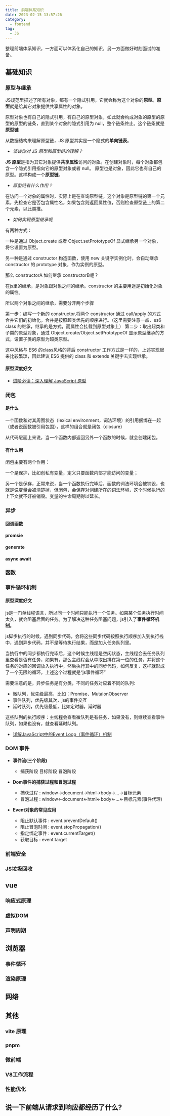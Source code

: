 ```yaml
---
title: 前端体系知识
date: 2023-02-15 13:57:26
category:
  - fontend
tag:
  - JS
---
```


整理前端体系知识，一方面可以体系化自己的知识，另一方面做好时刻面试的准备。

## 基础知识

### 原型与继承

JS规范里描述了所有对象，都有一个隐式引用，它就会称为这个对象的**原型**。**原型**就是给其它对象提供共享属性的对象。

原型对象也有自己的隐式引用，有自己的原型对象，如此就会构成对象的原型的原型的原型的链条，直到某个对象的隐式引用为 null，整个链条终止。这个链条就是**原型链**

从数据结构来理解原型链，JS 原型其实是一个隐式的**单向链表**。

- *谈谈你对 JS 原型和原型链的理解？*

**JS 原型**是指为其它对象提供**共享属性**访问的对象。在创建对象时，每个对象都包含一个隐式引用指向它的原型对象或者 null。
原型也是对象，因此它也有自己的原型。这样构成一个**原型链**。

- *原型链有什么作用？*

在访问一个对象的属性时，实际上是在查询原型链。这个对象是原型链的第一个元素，先检查它是否包含属性名，如果包含则返回属性值，否则检查原型链上的第二个元素，以此类推。

- *如何实现原型继承呢*

有两种方式：

一种是通过 Object.create 或者 Object.setPrototypeOf 显式继承另一个对象，将它设置为原型。

另一种是通过 constructor 构造函数，使用 new 关键字实例化时，会自动继承 constructor 的 prototype 对象，作为实例的原型。

那么 constructorA 如何继承 constructorB呢？

在js里的继承，是对象跟对象之间的继承。constructor 的主要用途是初始化对象的属性。

所以两个对象之间的继承，需要分开两个步骤

第一步：编写一个新的 constructor,将两个 constructor 通过 call/apply 的方式合并它们的初始化。合并是按照超类优先的顺序进行。（这里需要注意一点，es6 class 的继承，继承的是方式，而属性会挂载到原型对象上）
第二步：取出超类和子类的原型对象，通过 Object.create/Object.setPrototypeOf 显示原型继承的方式，设置子类的原型为超类原型。

这中风格与 ES6 的class风格的背后 constructor 工作方式是一样的，上述实现起来比较繁琐，因此建议 ES6 提供的 class 和 extends 关键字去实现继承。


#### 原型深度好文

- [进阶必读：深入理解 JavaScript 原型 ](https://juejin.cn/post/6901494216074100750)

### 闭包

#### 是什么

一个函数和对其周围状态（lexical environment，词法环境）的引用捆绑在一起（或者说函数被引用包围），这样的组合就是闭包（closure）

从代码层面上来说，当一个函数内部返回另外一个函数的时候，就会创建闭包。

#### 有什么用

闭包主要有两个作用：

一个是保护，比如创私有变量，定义只要函数内部才能访问的变量；

另一个是保存，正常来说，当一个函数执行完毕后，函数的词法环境会被销毁，也就是说变量会被清楚掉，但闭包，会保存对创建所在的词法环境，这个时候执行的上下文就不好被销毁。变量的生命周期得以延长。

### 异步
#### 回调函数
#### promsie
#### generate
#### async await
### 函数

### 事件循环机制

#### 原型深度好文

js是一门单线程语言，所以同一个时间只能执行一个任务。如果某个任务执行时间太久，就会阻塞后面的任务。为了解决这种任务阻塞问题，js引入了**事件循环机制**。

js脚步执行的时候，遇到同步代码，会将这些同步代码按照执行顺序加入到执行栈中，遇到异步代码，并不是等待执行结果，而是加入任务队列里。

当执行中的同步都执行完毕后，这个时候主线程是空闲状态，主线程会去任务队列里查看是否有任务，如果有，那么主线程会从中取出排在第一位的任务，并将这个任务的对应的回调放入执行中，然后执行其中的同步代码，如何反复，这样就形成了一个无限的循环。上述这个过程就是“js事件循环”


需要注意的是，异步任务是有分类，不同的任务对应着不同的队列:

- 微队列，优先级最高，比如：Promise、MutaionObserver
- 事件队列，优先级其次，js的事件交互
- 延时队列，优先级最低，比如定时器，延时器

这些队列的执行顺序：主线程会查看微队列是有任务，如果没有，则继续查看事件队列，如果也没有，就查看延时队列。

- [详解JavaScript中的Event Loop（事件循环）机制](https://zhuanlan.zhihu.com/p/33058983)

### DOM 事件

- **事件流(三个阶段)**
  - 捕获阶段 目标阶段 冒泡阶段
  
- **Dom事件的捕获过程和冒泡过程**
  - 捕获过程 : window->document->html->body->…->目标元素
  - 冒泡过程 : window<-document<-html<-body<-…<-目标元素(事件代理)


- **Event对象的常见应用**
  - 阻止默认事件 : event.preventDefault()
  - 阻止冒泡时间 : event.stopPropagation()
  - 指定绑定事件 : event.currentTarget()
  - 获取目标 : event.target 
  
### 前端安全
### JS垃圾回收

## vue
### 响应式原理
### 虚拟DOM
### 声明周期

## 浏览器
### 事件循环

### 渲染原理

## 网络

## 其他

### vite 原理
### pnpm
### 微前端
### V8工作流程
### 性能优化

## 说一下前端从请求到响应都经历了什么?